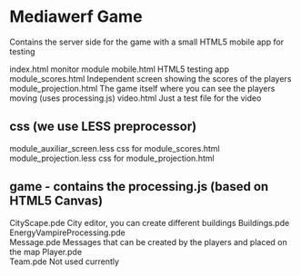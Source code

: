 Mediawerf Game
==============

Contains the server side for the game with a small HTML5 mobile app for testing 

index.html 							monitor module 
mobile.html 						HTML5 testing app
module_scores.html			Independent screen showing the scores of the players 
module_projection.html	The game itself where you can see the players moving (uses processing.js) 
video.html							Just a test file for the video

css (we use LESS preprocessor)
---
module_auxiliar_screen.less			css for module_scores.html
module_projection.less					css for module_projection.html

game - contains the processing.js (based on HTML5 Canvas) 
---
CityScape.pde										City editor, you can create different buildings
Buildings.pde										
EnergyVampireProcessing.pde					
Message.pde											Messages that can be created by the players and placed on the map 
Player.pde											
Team.pde												Not used currently


